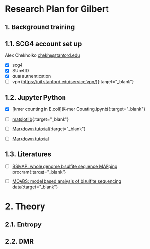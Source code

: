 # Research Plan for Gilbert

## 1. Background training

## 1.1. SCG4 account set up
Alex Chekholko <chekh@stanford.edu>
- [x] scg4
- [x] SUnetID
- [x] dual authentication
- [ ] vpn (https://uit.stanford.edu/service/vpn/){:target="_blank"}

## 1.2. Jupyter Python
- [x] [kmer counting in E.coli](K-mer Counting.ipynb){:target="_blank"}
- [ ] [matplotlib](http://matplotlib.org/users/pyplot_tutorial.html){:target="_blank"}
- [ ] [Markdown tutorial](https://github.com/adam-p/markdown-here/wiki/Markdown-Cheatsheet){:target="_blank"}
- [ ] <a href="https://github.com/adam-p/markdown-here/wiki/Markdown-Cheatsheet" target="_blank">Markdown tutorial</a>


## 1.3. Literatures
- [ ] [BSMAP: whole genome bisulfite sequence MAPping program](https://bmcbioinformatics.biomedcentral.com/articles/10.1186/1471-2105-10-232){:target="_blank"}
- [ ] [MOABS: model based analysis of bisulfite sequencing data](https://genomebiology.biomedcentral.com/articles/10.1186/gb-2014-15-2-r38){:target="_blank"}


# 2. Theory

## 2.1. Entropy

## 2.2. DMR

